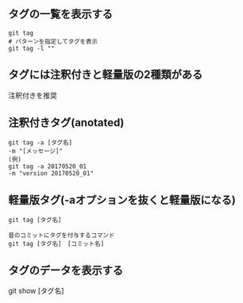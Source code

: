 ## タグの一覧を表示する
    git tag 
    # パターンを指定してタグを表示
    git tag -l ""

## タグには注釈付きと軽量版の2種類がある
注釈付きを推奨

## 注釈付きタグ(anotated)
    git tag -a [タグ名]
    -m "[メッセージ]"
    (例)
    git tag -a 20170520_01
    -m "version 20170520_01"

## 軽量版タグ(-aオプションを抜くと軽量版になる)
    git tag [タグ名]
    
    昔のコミットにタグを付与するコマンド
    git tag [タグ名]　[コミット名]

## タグのデータを表示する
git show [タグ名]
